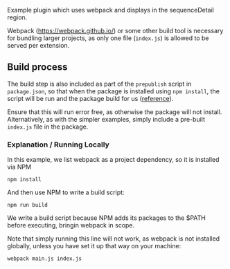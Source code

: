 Example plugin which uses webpack and displays in the sequenceDetail region.

Webpack (https://webpack.github.io/) or some other build tool is necessary for bundling larger projects, as only one file (`index.js`) is allowed to be served per extension.

## Build process

The build step is also included as part of the `prepublish` script in `package.json`, so that when the package is installed using `npm install`, the script will be run and the package build for us ([reference](https://docs.npmjs.com/files/package.json#devdependencies)).

Ensure that this will run error free, as otherwise the package will not install. Alternatively, as with the simpler examples, simply include a pre-built `index.js` file in the package.

### Explanation / Running Locally

In this example, we list webpack as a project dependency, so it is installed via NPM

`npm install`

And then use NPM to write a build script:

`npm run build`

We write a build script because NPM adds its packages to the $PATH before executing, bringin webpack in scope.

Note that simply running this line will not work, as webpack is not installed globally, unless you have set it up that way on your machine:

`webpack main.js index.js`
